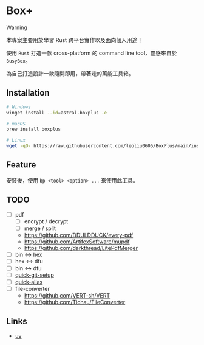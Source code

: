# Box+

> [!WARNING]
> 本專案主要用於學習 Rust 跨平台實作以及面向個人用途！

使用 `Rust` 打造一款 cross-platform 的 command line tool，靈感來自於 `BusyBox`。

為自己打造設計一款隨開即用，帶著走的萬能工具箱。

## Installation

```bash
# Windows
winget install --id=astral-boxplus -e
```

```bash
# macOS
brew install boxplus
```

```bash
# Linux
wget -qO- https://raw.githubusercontent.com/leoliu0605/BoxPlus/main/install.sh | sh
```

## Feature

安裝後，使用 `bp <tool> <option> ...` 來使用此工具。

## TODO

- [ ] pdf
  - [ ] encrypt / decrypt
  - [ ] merge / split
  - https://github.com/DDULDDUCK/every-pdf
  - https://github.com/ArtifexSoftware/mupdf
  - https://github.com/darkthread/LitePdfMerger
- [ ] bin <-> hex
- [ ] hex <-> dfu
- [ ] bin <-> dfu
- [ ] [quick-git-setup](https://github.com/leoliu0605/npm-git-setup)
- [ ] [quick-alias](https://github.com/leoliu0605/scripts)
- [ ] file-converter
  - https://github.com/VERT-sh/VERT
  - https://github.com/Tichau/FileConverter

## Links

- [uv](https://github.com/astral-sh/uv)
